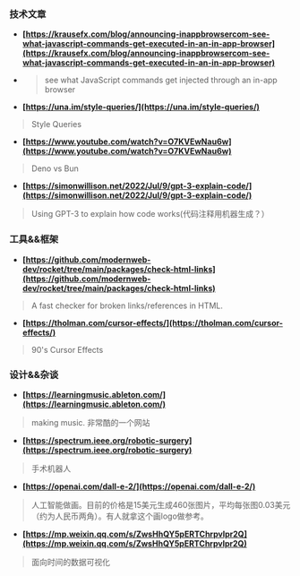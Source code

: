 ### 技术文章
+ **[https://krausefx.com/blog/announcing-inappbrowsercom-see-what-javascript-commands-get-executed-in-an-in-app-browser](https://krausefx.com/blog/announcing-inappbrowsercom-see-what-javascript-commands-get-executed-in-an-in-app-browser)**
+ > see what JavaScript commands get injected through an in-app browser

+ **[https://una.im/style-queries/](https://una.im/style-queries/)**
> Style Queries

+ **[https://www.youtube.com/watch?v=O7KVEwNau6w](https://www.youtube.com/watch?v=O7KVEwNau6w)**
> Deno vs Bun

+ **[https://simonwillison.net/2022/Jul/9/gpt-3-explain-code/](https://simonwillison.net/2022/Jul/9/gpt-3-explain-code/)**
> Using GPT-3 to explain how code works(代码注释用机器生成？）

### 工具&&框架
+ **[https://github.com/modernweb-dev/rocket/tree/main/packages/check-html-links](https://github.com/modernweb-dev/rocket/tree/main/packages/check-html-links)**
> A fast checker for broken links/references in HTML.

+ **[https://tholman.com/cursor-effects/](https://tholman.com/cursor-effects/)**
> 90's Cursor Effects


### 设计&&杂谈
+ **[https://learningmusic.ableton.com/](https://learningmusic.ableton.com/)**
> making music. 非常酷的一个网站
 
+ **[https://spectrum.ieee.org/robotic-surgery](https://spectrum.ieee.org/robotic-surgery)**
> 手术机器人

+ **[https://openai.com/dall-e-2/](https://openai.com/dall-e-2/)**
> 人工智能做画。目前的价格是15美元生成460张图片，平均每张图0.03美元（约为人民币两角）。有人就拿这个画logo做参考。

+ **[https://mp.weixin.qq.com/s/ZwsHhQY5pERTChrpvlpr2Q](https://mp.weixin.qq.com/s/ZwsHhQY5pERTChrpvlpr2Q)**
> 面向时间的数据可视化
